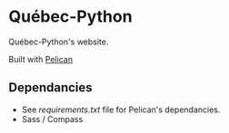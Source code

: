 Québec-Python
============

Québec-Python's website.

Built with [Pelican](http://getpelican.com)

Dependancies
------------

* See *requirements.txt* file for Pelican's dependancies.
* Sass / Compass


